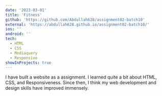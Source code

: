 ```yaml
---
date: '2023-03-01'
title: 'Fitness'
github: 'https://github.com/Abdullah628/assignment02-batch10'
external: 'https://abdullah628.github.io/assignment02-batch10/'
ios: ''
android: ''
tech:
  - HTML
  - CSS
  - Mediaquery
  - Responsive
showInProjects: true
---
```


I have built a website as a assignment. I learned quite a bit about HTML, CSS, and Responsiveness. Since then, I think my web development and design skills have improved immensely.

